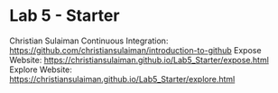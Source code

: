 # Lab 5 - Starter
Christian Sulaiman
Continuous Integration: https://github.com/christiansulaiman/introduction-to-github
Expose Website: https://christiansulaiman.github.io/Lab5_Starter/expose.html
Explore Website: https://christiansulaiman.github.io/Lab5_Starter/explore.html